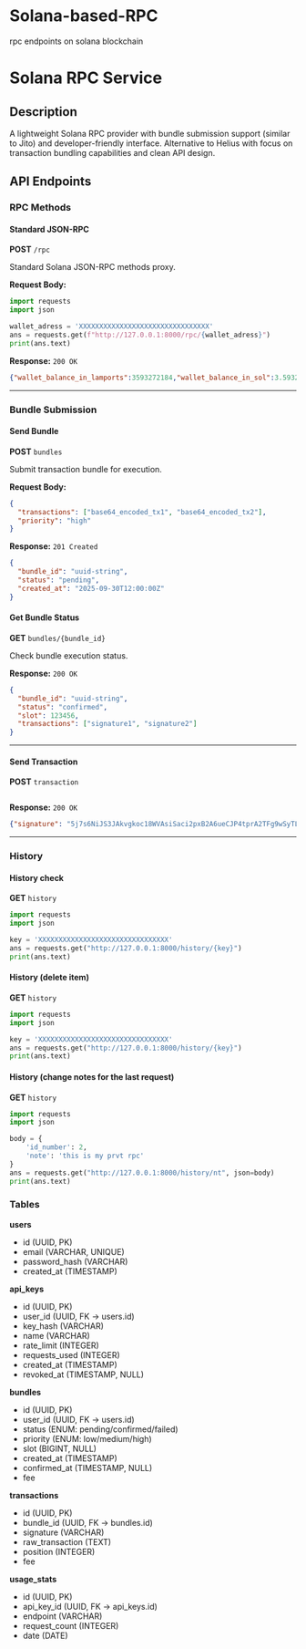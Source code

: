 # Solana-based-RPC
rpc endpoints on solana blockchain


# Solana RPC Service

## Description

A lightweight Solana RPC provider with bundle submission support (similar to Jito) and developer-friendly interface. Alternative to Helius with focus on transaction bundling capabilities and clean API design.

## API Endpoints

### RPC Methods

#### Standard JSON-RPC
**POST** `/rpc`

Standard Solana JSON-RPC methods proxy.

**Request Body:**
```python
import requests
import json

wallet_adress = 'XXXXXXXXXXXXXXXXXXXXXXXXXXXXXXXX'
ans = requests.get(f"http://127.0.0.1:8000/rpc/{wallet_adress}")
print(ans.text)
```

**Response:** `200 OK`
```json
{"wallet_balance_in_lamports":3593272184,"wallet_balance_in_sol":3.593272184}
```

---

### Bundle Submission

#### Send Bundle
**POST** `bundles`

Submit transaction bundle for execution.

**Request Body:**
```json
{
  "transactions": ["base64_encoded_tx1", "base64_encoded_tx2"],
  "priority": "high"
}
```

**Response:** `201 Created`
```json
{
  "bundle_id": "uuid-string",
  "status": "pending",
  "created_at": "2025-09-30T12:00:00Z"
}
```

#### Get Bundle Status
**GET** `bundles/{bundle_id}`

Check bundle execution status.

**Response:** `200 OK`
```json
{
  "bundle_id": "uuid-string",
  "status": "confirmed",
  "slot": 123456,
  "transactions": ["signature1", "signature2"]
}
```
---

#### Send Transaction
**POST** `transaction`
```python
```
**Response:** `200 OK`
```json
{"signature": "5j7s6NiJS3JAkvgkoc18WVAsiSaci2pxB2A6ueCJP4tprA2TFg9wSyTLeYouxPBJEMzJinENTkpA52YStRW5Dia7", "status": "pending"}
```
---

### History

#### History check
**GET** `history`
```python
import requests
import json

key = 'XXXXXXXXXXXXXXXXXXXXXXXXXXXXXXXX'
ans = requests.get("http://127.0.0.1:8000/history/{key}")
print(ans.text)
```
#### History (delete item)
**GET** `history`
```python
import requests
import json

key = 'XXXXXXXXXXXXXXXXXXXXXXXXXXXXXXXX'
ans = requests.get("http://127.0.0.1:8000/history/{key}")
print(ans.text)
```
#### History (change notes for the last request)
**GET** `history`
```python
import requests
import json

body = {
	'id_number': 2,
	'note': 'this is my prvt rpc'
}
ans = requests.get("http://127.0.0.1:8000/history/nt", json=body)
print(ans.text)
```




### Tables

**users**
- id (UUID, PK)
- email (VARCHAR, UNIQUE)
- password_hash (VARCHAR)
- created_at (TIMESTAMP)

**api_keys**
- id (UUID, PK)
- user_id (UUID, FK -> users.id)
- key_hash (VARCHAR)
- name (VARCHAR)
- rate_limit (INTEGER)
- requests_used (INTEGER)
- created_at (TIMESTAMP)
- revoked_at (TIMESTAMP, NULL)

**bundles**
- id (UUID, PK)
- user_id (UUID, FK -> users.id)
- status (ENUM: pending/confirmed/failed)
- priority (ENUM: low/medium/high)
- slot (BIGINT, NULL)
- created_at (TIMESTAMP)
- confirmed_at (TIMESTAMP, NULL)
- fee

**transactions**
- id (UUID, PK)
- bundle_id (UUID, FK -> bundles.id)
- signature (VARCHAR)
- raw_transaction (TEXT)
- position (INTEGER)
- fee

**usage_stats**
- id (UUID, PK)
- api_key_id (UUID, FK -> api_keys.id)
- endpoint (VARCHAR)
- request_count (INTEGER)
- date (DATE)
